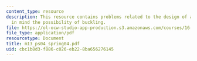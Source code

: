 ```yaml
---
content_type: resource
description: This resource contains problems related to the design of a truss keeping
  in mind the possibility of buckling.
file: https://ol-ocw-studio-app-production.s3.amazonaws.com/courses/16-01-unified-engineering-i-ii-iii-iv-fall-2005-spring-2006/cbc1b8d3f886c026eb228ba656276145_m13_ps04_spring04.pdf
file_type: application/pdf
resourcetype: Document
title: m13_ps04_spring04.pdf
uid: cbc1b8d3-f886-c026-eb22-8ba656276145
---
```

